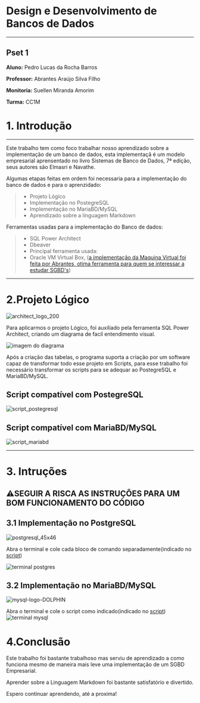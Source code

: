 
# Design e Desenvolvimento de Bancos de Dados

---
## Pset 1
 
**Aluno:** Pedro Lucas da Rocha Barros

**Professor:** Abrantes Araújo Silva Filho

**Monitoria:** Suellen Miranda Amorim

**Turma:** CC1M

# 1. Introdução
---
Este trabalho tem como foco trabalhar nosso aprendizado sobre a implementação de um banco de dados, esta implementaçã é um modelo empresarial aprensentado no livro Sistemas de Banco de Dados, 7ª edição, seus autores são Elmasri e Navathe.

Algumas etapas feitas em ordem foi necessaria para a implementação do banco de dados e para o aprenzidado:

>* Projeto Lógico
>* Implementação no PostegreSQL
>* Implementação no MariaBD/MySQL
>* Aprendizado sobre a linguagem Markdown

Ferramentas usadas para a implementação do Banco de dados:

>* SQL Power Architect
>* Dbeaver
>* Principal ferramenta usada:
>* Oracle VM Virtual Box, ([a implementação da Maquina Virtual foi feita por Abrantes, otima ferramenta para quem se 
interessar a estudar SGBD's](https://www.computacaoraiz.com.br/2022/03/17/maquina-virtual-para-o-estudo-de-sistemas-de-gerenciamento-de-bancos-de-dados-db-server))

---

# 2.Projeto Lógico
![architect_logo_200](https://user-images.githubusercontent.com/103005263/164912854-5e659333-8c6f-4123-bdb7-a2d51d738514.png)

Para aplicarmos o projeto Lógico, foi auxiliado pela ferramenta SQL Power Architect, criando um diagrama de facil entendimento visual.

![imagem do diagrama](https://user-images.githubusercontent.com/103005263/164913374-03a43dcd-71fe-458f-bc89-60f370e86bfc.png)

Após a criação das tabelas, o programa suporta a criação por um software capaz de transformar todo esse projeto em Scripts, para esse trabalho foi necessário transformar os scripts para se adequar ao PostegreSQL e MariaBD/MySQL.

## Script compatível com PostegreSQL 

![script_postegresql](https://user-images.githubusercontent.com/103005263/164913946-6fdf5507-e6bd-46d6-8db9-1de92f16522e.gif)

## Script compatível com MariaBD/MySQL

![script_mariabd](https://user-images.githubusercontent.com/103005263/164914272-efe052d8-3893-44ca-9ec3-f3036adca789.gif)

---

# 3. Intruções

## ⚠️**SEGUIR A RISCA AS INSTRUÇÕES PARA UM BOM FUNCIONAMENTO DO CÓDIGO**

## 3.1 Implementação no PostgreSQL

![postgresql_45x46](https://user-images.githubusercontent.com/103005263/164914562-35af90a6-aac4-4cc4-bba9-bcba1fd4eede.png)

Abra o terminal e cole cada bloco de comando separadamente(indicado no [script](https://github.com/PedroRoch/uvv_bd_1_cc1m/blob/main/PSet1/PostgreSQLScript.sql))

![terminal postgres](https://user-images.githubusercontent.com/103005263/164915807-2b51b0d6-5c92-4c9f-b6e0-80d2d8f32f61.png)

## 3.2 Implementação no MariaBD/MySQL
![mysql-logo-DOLPHIN](https://user-images.githubusercontent.com/103005263/164915964-3faf96aa-ced2-4d8f-b7e7-d9ec11383f3d.png)

Abra o terminal e cole o script como indicado(indicado no [script](https://github.com/PedroRoch/uvv_bd_1_cc1m/blob/main/PSet1/MySQLScript.sql))
![terminal mysql](https://user-images.githubusercontent.com/103005263/164915850-d1365b86-e081-4595-a715-3afeddde3c3c.png)

# 4.Conclusão

Este trabalho foi bastante trabalhoso mas serviu de aprendizado a como funciona mesmo de maneira mais leve uma implementação de um SGBD Empresarial. 

Aprender sobre a Linguagem Markdown foi bastante satisfatório e divertido.

Espero continuar aprendendo, até a proxima!

